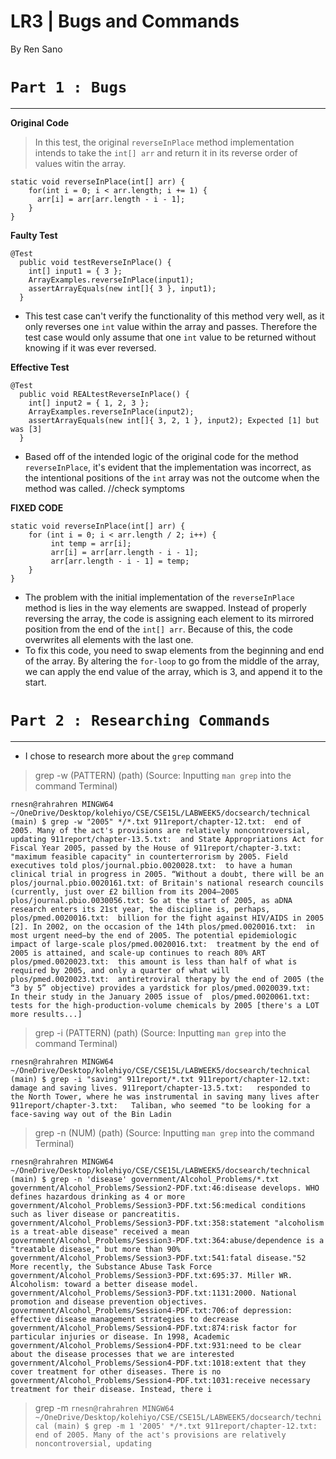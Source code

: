 # **LR3 | Bugs and Commands**

By Ren Sano

# `Part 1 : Bugs` 
--- 
**Original Code**
> In this test, the original `reverseInPlace` method implementation intends to take the `int[] arr` and return it in its reverse order of values witin the array.
```
static void reverseInPlace(int[] arr) {
    for(int i = 0; i < arr.length; i += 1) {
      arr[i] = arr[arr.length - i - 1];
    }
}
```

**Faulty Test**
```
@Test 
  public void testReverseInPlace() {
    int[] input1 = { 3 };
    ArrayExamples.reverseInPlace(input1);
    assertArrayEquals(new int[]{ 3 }, input1);
  }
```
* This test case can't verify the functionality of this method very well, as it only reverses one `int` value within the array and passes. Therefore the test case would only assume that one `int` value to be returned without knowing if it was ever reversed.

**Effective Test**
```
@Test
  public void REALtestReverseInPlace() {
    int[] input2 = { 1, 2, 3 };
    ArrayExamples.reverseInPlace(input2);
    assertArrayEquals(new int[]{ 3, 2, 1 }, input2); Expected [1] but was [3]
  }
```
* Based off of the intended logic of the original code for the method `reverseInPlace`, it's evident that the implementation was incorrect, as the intentional positions of the `int` array was not the outcome when the method was called. //check symptoms

**FIXED CODE**
```
static void reverseInPlace(int[] arr) {
    for (int i = 0; i < arr.length / 2; i++) {
         int temp = arr[i];
         arr[i] = arr[arr.length - i - 1];
         arr[arr.length - i - 1] = temp;
    }
}
```
* The problem with the initial implementation of the `reverseInPlace` method is lies in the way elements are swapped. Instead of properly reversing the array, the code is assigning each element to its mirrored position from the end of the `int[] arr`. Because of this, the code overwrites all elements with the last one.
* To fix this code, you need to swap elements from the beginning and end of the array. By altering the `for-loop` to go from the middle of the array, we can apply the end value of the array, which is 3, and append it to the start.

# `Part 2 : Researching Commands` 
--- 
* I chose to research more about the `grep` command

> grep -w (PATTERN) (path) (Source: Inputting `man grep` into the command Terminal)

`rnesn@rahrahren MINGW64 ~/OneDrive/Desktop/kolehiyo/CSE/CSE15L/LABWEEK5/docsearch/technical (main)
$ grep -w "2005" */*.txt
911report/chapter-12.txt:  end of 2005. Many of the act's provisions are relatively noncontroversial, updating
911report/chapter-13.5.txt:  and State Appropriations Act for Fiscal Year 2005, passed by the House of
911report/chapter-3.txt: "maximum feasible capacity" in counterterrorism by 2005. Field executives told
plos/journal.pbio.0020028.txt:  to have a human clinical trial in progress in 2005. “Without a doubt, there will be an
plos/journal.pbio.0020161.txt: of Britain's national research councils (currently, just over £2 billion from its 2004–2005
plos/journal.pbio.0030056.txt: So at the start of 2005, as aDNA research enters its 21st year, the discipline is, perhaps,
plos/pmed.0020016.txt:  billion for the fight against HIV/AIDS in 2005 [2]. In 2002, on the occasion of the 14th
plos/pmed.0020016.txt:  in most urgent need—by the end of 2005. The potential epidemiologic impact of large-scale
plos/pmed.0020016.txt:  treatment by the end of 2005 is attained, and scale-up continues to reach 80% ART
plos/pmed.0020023.txt:  this amount is less than half of what is required by 2005, and only a quarter of what will
plos/pmed.0020023.txt:  antiretroviral therapy by the end of 2005 (the “3 by 5” objective) provides a yardstick for
plos/pmed.0020039.txt:  In their study in the January 2005 issue of 
plos/pmed.0020061.txt:  tests for the high-production-volume chemicals by 2005
[there's a LOT more results...]
`


> grep -i (PATTERN) (path) (Source: Inputting `man grep` into the command Terminal)

`rnesn@rahrahren MINGW64 ~/OneDrive/Desktop/kolehiyo/CSE/CSE15L/LABWEEK5/docsearch/technical (main)
$ grep -i "saving" 911report/*.txt
911report/chapter-12.txt:    damage and saving lives.
911report/chapter-13.5.txt:   responded to the North Tower, where he was instrumental in saving many lives after
911report/chapter-3.txt:   Taliban, who seemed "to be looking for a face-saving way out of the Bin Ladin
`


> grep -n (NUM) (path) (Source: Inputting `man grep` into the command Terminal)

`rnesn@rahrahren MINGW64 ~/OneDrive/Desktop/kolehiyo/CSE/CSE15L/LABWEEK5/docsearch/technical (main)
$ grep -n 'disease' government/Alcohol_Problems/*.txt
government/Alcohol_Problems/Session2-PDF.txt:46:disease develops. WHO defines hazardous drinking as 4 or more
government/Alcohol_Problems/Session3-PDF.txt:56:medical conditions such as liver disease or pancreatitis.
government/Alcohol_Problems/Session3-PDF.txt:358:statement "alcoholism is a treat-able disease" received a mean
government/Alcohol_Problems/Session3-PDF.txt:364:abuse/dependence is a "treatable disease," but more than 90%
government/Alcohol_Problems/Session3-PDF.txt:541:fatal disease."52 More recently, the Substance Abuse Task Force
government/Alcohol_Problems/Session3-PDF.txt:695:37. Miller WR. Alcoholism: toward a better disease model.
government/Alcohol_Problems/Session3-PDF.txt:1131:2000. National promotion and disease prevention objectives.
government/Alcohol_Problems/Session4-PDF.txt:706:of depression: effective disease management strategies to decrease
government/Alcohol_Problems/Session4-PDF.txt:874:risk factor for particular injuries or disease. In 1998, Academic
government/Alcohol_Problems/Session4-PDF.txt:931:need to be clear about the disease processes that we are interested
government/Alcohol_Problems/Session4-PDF.txt:1018:extent that they cover treatment for other diseases. There is no
government/Alcohol_Problems/Session4-PDF.txt:1031:receive necessary treatment for their disease. Instead, there i
`


> grep -m
`rnesn@rahrahren MINGW64 ~/OneDrive/Desktop/kolehiyo/CSE/CSE15L/LABWEEK5/docsearch/technical (main)
$ grep -m 1 '2005' */*.txt
911report/chapter-12.txt: end of 2005. Many of the act's provisions are relatively noncontroversial, updating
`
